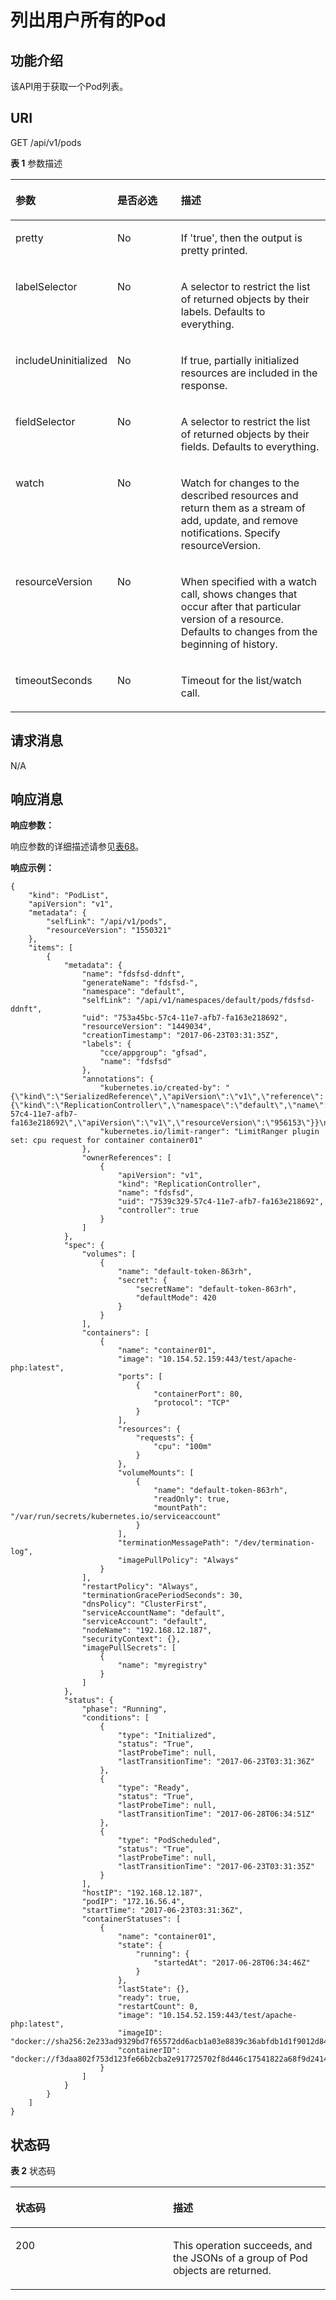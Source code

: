 # 列出用户所有的Pod<a name="cci_02_3096"></a>

## 功能介绍<a name="s2c7f113b12b14c1a8227582e4f8b46c1"></a>

该API用于获取一个Pod列表。

## URI<a name="sf6f9f8f5dd594423a05d7da7d1f2fb77"></a>

GET /api/v1/pods

**表 1**  参数描述

<a name="zh-cn_topic_0079614951_table32684898"></a>
<table><thead align="left"><tr id="zh-cn_topic_0079614951_row18934104"><th class="cellrowborder" valign="top" width="28.57%" id="mcps1.2.4.1.1"><p id="zh-cn_topic_0079614951_p57267493"><a name="zh-cn_topic_0079614951_p57267493"></a><a name="zh-cn_topic_0079614951_p57267493"></a>参数</p>
</th>
<th class="cellrowborder" valign="top" width="21.709999999999997%" id="mcps1.2.4.1.2"><p id="p13002682201918"><a name="p13002682201918"></a><a name="p13002682201918"></a>是否必选</p>
</th>
<th class="cellrowborder" valign="top" width="49.72%" id="mcps1.2.4.1.3"><p id="p46584307201918"><a name="p46584307201918"></a><a name="p46584307201918"></a>描述</p>
</th>
</tr>
</thead>
<tbody><tr id="zh-cn_topic_0079614951_row21462253"><td class="cellrowborder" valign="top" width="28.57%" headers="mcps1.2.4.1.1 "><p id="zh-cn_topic_0079614951_p60720939"><a name="zh-cn_topic_0079614951_p60720939"></a><a name="zh-cn_topic_0079614951_p60720939"></a>pretty</p>
</td>
<td class="cellrowborder" valign="top" width="21.709999999999997%" headers="mcps1.2.4.1.2 "><p id="zh-cn_topic_0079614951_p19449066"><a name="zh-cn_topic_0079614951_p19449066"></a><a name="zh-cn_topic_0079614951_p19449066"></a>No</p>
</td>
<td class="cellrowborder" valign="top" width="49.72%" headers="mcps1.2.4.1.3 "><p id="zh-cn_topic_0079614951_p31870546"><a name="zh-cn_topic_0079614951_p31870546"></a><a name="zh-cn_topic_0079614951_p31870546"></a>If 'true', then the output is pretty printed.</p>
</td>
</tr>
<tr id="zh-cn_topic_0079614951_row18399460"><td class="cellrowborder" valign="top" width="28.57%" headers="mcps1.2.4.1.1 "><p id="zh-cn_topic_0079614951_p13961307"><a name="zh-cn_topic_0079614951_p13961307"></a><a name="zh-cn_topic_0079614951_p13961307"></a>labelSelector</p>
</td>
<td class="cellrowborder" valign="top" width="21.709999999999997%" headers="mcps1.2.4.1.2 "><p id="zh-cn_topic_0079614951_p57124111"><a name="zh-cn_topic_0079614951_p57124111"></a><a name="zh-cn_topic_0079614951_p57124111"></a>No</p>
</td>
<td class="cellrowborder" valign="top" width="49.72%" headers="mcps1.2.4.1.3 "><p id="zh-cn_topic_0079614951_p63650279"><a name="zh-cn_topic_0079614951_p63650279"></a><a name="zh-cn_topic_0079614951_p63650279"></a>A selector to restrict the list of returned objects by their labels. Defaults to everything.</p>
</td>
</tr>
<tr id="rd1927794757e4cdbadd7602264f3028d"><td class="cellrowborder" valign="top" width="28.57%" headers="mcps1.2.4.1.1 "><p id="a5757fdbde20c43588414db2b7e0a5d9d"><a name="a5757fdbde20c43588414db2b7e0a5d9d"></a><a name="a5757fdbde20c43588414db2b7e0a5d9d"></a>includeUninitialized</p>
</td>
<td class="cellrowborder" valign="top" width="21.709999999999997%" headers="mcps1.2.4.1.2 "><p id="a22fc8d77253e48829c7a07fcc9cbf1d8"><a name="a22fc8d77253e48829c7a07fcc9cbf1d8"></a><a name="a22fc8d77253e48829c7a07fcc9cbf1d8"></a>No</p>
</td>
<td class="cellrowborder" valign="top" width="49.72%" headers="mcps1.2.4.1.3 "><p id="a5068ef5baef746068bf8b3ba4e10e511"><a name="a5068ef5baef746068bf8b3ba4e10e511"></a><a name="a5068ef5baef746068bf8b3ba4e10e511"></a>If true, partially initialized resources are included in the response.</p>
</td>
</tr>
<tr id="zh-cn_topic_0079614951_row35981604"><td class="cellrowborder" valign="top" width="28.57%" headers="mcps1.2.4.1.1 "><p id="zh-cn_topic_0079614951_p28828846"><a name="zh-cn_topic_0079614951_p28828846"></a><a name="zh-cn_topic_0079614951_p28828846"></a>fieldSelector</p>
</td>
<td class="cellrowborder" valign="top" width="21.709999999999997%" headers="mcps1.2.4.1.2 "><p id="zh-cn_topic_0079614951_p53435217"><a name="zh-cn_topic_0079614951_p53435217"></a><a name="zh-cn_topic_0079614951_p53435217"></a>No</p>
</td>
<td class="cellrowborder" valign="top" width="49.72%" headers="mcps1.2.4.1.3 "><p id="zh-cn_topic_0079614951_p33285300"><a name="zh-cn_topic_0079614951_p33285300"></a><a name="zh-cn_topic_0079614951_p33285300"></a>A selector to restrict the list of returned objects by their fields. Defaults to everything.</p>
</td>
</tr>
<tr id="zh-cn_topic_0079614951_row31132245"><td class="cellrowborder" valign="top" width="28.57%" headers="mcps1.2.4.1.1 "><p id="zh-cn_topic_0079614951_p38683899"><a name="zh-cn_topic_0079614951_p38683899"></a><a name="zh-cn_topic_0079614951_p38683899"></a>watch</p>
</td>
<td class="cellrowborder" valign="top" width="21.709999999999997%" headers="mcps1.2.4.1.2 "><p id="zh-cn_topic_0079614951_p46388151"><a name="zh-cn_topic_0079614951_p46388151"></a><a name="zh-cn_topic_0079614951_p46388151"></a>No</p>
</td>
<td class="cellrowborder" valign="top" width="49.72%" headers="mcps1.2.4.1.3 "><p id="zh-cn_topic_0079614951_p66452718"><a name="zh-cn_topic_0079614951_p66452718"></a><a name="zh-cn_topic_0079614951_p66452718"></a>Watch for changes to the described resources and return them as a stream of add, update, and remove notifications. Specify resourceVersion.</p>
</td>
</tr>
<tr id="zh-cn_topic_0079614951_row61203556"><td class="cellrowborder" valign="top" width="28.57%" headers="mcps1.2.4.1.1 "><p id="zh-cn_topic_0079614951_p58541026"><a name="zh-cn_topic_0079614951_p58541026"></a><a name="zh-cn_topic_0079614951_p58541026"></a>resourceVersion</p>
</td>
<td class="cellrowborder" valign="top" width="21.709999999999997%" headers="mcps1.2.4.1.2 "><p id="zh-cn_topic_0079614951_p44202640"><a name="zh-cn_topic_0079614951_p44202640"></a><a name="zh-cn_topic_0079614951_p44202640"></a>No</p>
</td>
<td class="cellrowborder" valign="top" width="49.72%" headers="mcps1.2.4.1.3 "><p id="zh-cn_topic_0079614951_p23644054"><a name="zh-cn_topic_0079614951_p23644054"></a><a name="zh-cn_topic_0079614951_p23644054"></a>When specified with a watch call, shows changes that occur after that particular version of a resource. Defaults to changes from the beginning of history.</p>
</td>
</tr>
<tr id="zh-cn_topic_0079614951_row11469898"><td class="cellrowborder" valign="top" width="28.57%" headers="mcps1.2.4.1.1 "><p id="zh-cn_topic_0079614951_p56646536"><a name="zh-cn_topic_0079614951_p56646536"></a><a name="zh-cn_topic_0079614951_p56646536"></a>timeoutSeconds</p>
</td>
<td class="cellrowborder" valign="top" width="21.709999999999997%" headers="mcps1.2.4.1.2 "><p id="zh-cn_topic_0079614951_p24966707"><a name="zh-cn_topic_0079614951_p24966707"></a><a name="zh-cn_topic_0079614951_p24966707"></a>No</p>
</td>
<td class="cellrowborder" valign="top" width="49.72%" headers="mcps1.2.4.1.3 "><p id="zh-cn_topic_0079614951_p9037362"><a name="zh-cn_topic_0079614951_p9037362"></a><a name="zh-cn_topic_0079614951_p9037362"></a>Timeout for the list/watch call.</p>
</td>
</tr>
</tbody>
</table>

## 请求消息<a name="s1a2c64dedce04c55b45709c2dbc3f225"></a>

N/A

## 响应消息<a name="s1b03b47bea774f76a73a7f73d8510c40"></a>

**响应参数：**

响应参数的详细描述请参见[表68](数据结构.md#zh-cn_topic_0079614930_table6622802)。

**响应示例：**

```
{
    "kind": "PodList",
    "apiVersion": "v1",
    "metadata": {
        "selfLink": "/api/v1/pods",
        "resourceVersion": "1550321"
    },
    "items": [
        {
            "metadata": {
                "name": "fdsfsd-ddnft",
                "generateName": "fdsfsd-",
                "namespace": "default",
                "selfLink": "/api/v1/namespaces/default/pods/fdsfsd-ddnft",
                "uid": "753a45bc-57c4-11e7-afb7-fa163e218692",
                "resourceVersion": "1449034",
                "creationTimestamp": "2017-06-23T03:31:35Z",
                "labels": {
                    "cce/appgroup": "gfsad",
                    "name": "fdsfsd"
                },
                "annotations": {
                    "kubernetes.io/created-by": "{\"kind\":\"SerializedReference\",\"apiVersion\":\"v1\",\"reference\":{\"kind\":\"ReplicationController\",\"namespace\":\"default\",\"name\":\"fdsfsd\",\"uid\":\"7539c329-57c4-11e7-afb7-fa163e218692\",\"apiVersion\":\"v1\",\"resourceVersion\":\"956153\"}}\n",
                    "kubernetes.io/limit-ranger": "LimitRanger plugin set: cpu request for container container01"
                },
                "ownerReferences": [
                    {
                        "apiVersion": "v1",
                        "kind": "ReplicationController",
                        "name": "fdsfsd",
                        "uid": "7539c329-57c4-11e7-afb7-fa163e218692",
                        "controller": true
                    }
                ]
            },
            "spec": {
                "volumes": [
                    {
                        "name": "default-token-863rh",
                        "secret": {
                            "secretName": "default-token-863rh",
                            "defaultMode": 420
                        }
                    }
                ],
                "containers": [
                    {
                        "name": "container01",
                        "image": "10.154.52.159:443/test/apache-php:latest",
                        "ports": [
                            {
                                "containerPort": 80,
                                "protocol": "TCP"
                            }
                        ],
                        "resources": {
                            "requests": {
                                "cpu": "100m"
                            }
                        },
                        "volumeMounts": [
                            {
                                "name": "default-token-863rh",
                                "readOnly": true,
                                "mountPath": "/var/run/secrets/kubernetes.io/serviceaccount"
                            }
                        ],
                        "terminationMessagePath": "/dev/termination-log",
                        "imagePullPolicy": "Always"
                    }
                ],
                "restartPolicy": "Always",
                "terminationGracePeriodSeconds": 30,
                "dnsPolicy": "ClusterFirst",
                "serviceAccountName": "default",
                "serviceAccount": "default",
                "nodeName": "192.168.12.187",
                "securityContext": {},
                "imagePullSecrets": [
                    {
                        "name": "myregistry"
                    }
                ]
            },
            "status": {
                "phase": "Running",
                "conditions": [
                    {
                        "type": "Initialized",
                        "status": "True",
                        "lastProbeTime": null,
                        "lastTransitionTime": "2017-06-23T03:31:36Z"
                    },
                    {
                        "type": "Ready",
                        "status": "True",
                        "lastProbeTime": null,
                        "lastTransitionTime": "2017-06-28T06:34:51Z"
                    },
                    {
                        "type": "PodScheduled",
                        "status": "True",
                        "lastProbeTime": null,
                        "lastTransitionTime": "2017-06-23T03:31:35Z"
                    }
                ],
                "hostIP": "192.168.12.187",
                "podIP": "172.16.56.4",
                "startTime": "2017-06-23T03:31:36Z",
                "containerStatuses": [
                    {
                        "name": "container01",
                        "state": {
                            "running": {
                                "startedAt": "2017-06-28T06:34:46Z"
                            }
                        },
                        "lastState": {},
                        "ready": true,
                        "restartCount": 0,
                        "image": "10.154.52.159:443/test/apache-php:latest",
                        "imageID": "docker://sha256:2e233ad9329bd7f65572dd6acb1a03e8839c36abfdb1d1f9012d84d13cecf9fc",
                        "containerID": "docker://f3daa802f753d123fe66b2cba2e917725702f8d446c17541822a68f9d2414c6d"
                    }
                ]
            }
        }
    ]
}
```

## 状态码<a name="scce0cbd5b8da4324818e7866150549fa"></a>

**表 2**  状态码

<a name="zh-cn_topic_0079614951_table25728631"></a>
<table><thead align="left"><tr id="zh-cn_topic_0079614951_row39779893"><th class="cellrowborder" valign="top" width="50%" id="mcps1.2.3.1.1"><p id="p59589989201918"><a name="p59589989201918"></a><a name="p59589989201918"></a>状态码</p>
</th>
<th class="cellrowborder" valign="top" width="50%" id="mcps1.2.3.1.2"><p id="p62059838201918"><a name="p62059838201918"></a><a name="p62059838201918"></a>描述</p>
</th>
</tr>
</thead>
<tbody><tr id="zh-cn_topic_0079614951_row32277796"><td class="cellrowborder" valign="top" width="50%" headers="mcps1.2.3.1.1 "><p id="zh-cn_topic_0079614951_p64364717"><a name="zh-cn_topic_0079614951_p64364717"></a><a name="zh-cn_topic_0079614951_p64364717"></a>200</p>
</td>
<td class="cellrowborder" valign="top" width="50%" headers="mcps1.2.3.1.2 "><p id="zh-cn_topic_0079614951_p46159594"><a name="zh-cn_topic_0079614951_p46159594"></a><a name="zh-cn_topic_0079614951_p46159594"></a>This operation succeeds, and the JSONs of a group of Pod objects are returned.</p>
</td>
</tr>
</tbody>
</table>

